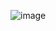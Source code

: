  
![image](https://user-images.githubusercontent.com/100144278/230740332-5b600d34-c798-4bc2-9346-578f67784a0c.png)
